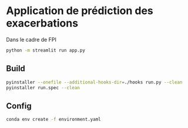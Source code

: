 # Application de prédiction des exacerbations
Dans le cadre de FPI

```bash
python -m streamlit run app.py
```


## Build

```bash
pyinstaller --onefile --additional-hooks-dir=./hooks run.py --clean
pyinstaller run.spec --clean
```

## Config

```bash
conda env create -f environment.yaml
```